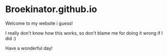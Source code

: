 # Broekinator.github.io

Welcome to my website i guess!

I really don't know how this works, so don't blame me for doing it wrong if I did :)


Have a wonderful day!
